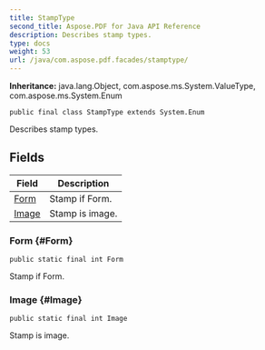```yaml
---
title: StampType
second_title: Aspose.PDF for Java API Reference
description: Describes stamp types.
type: docs
weight: 53
url: /java/com.aspose.pdf.facades/stamptype/
---
```

**Inheritance:**
java.lang.Object, com.aspose.ms.System.ValueType, com.aspose.ms.System.Enum
```
public final class StampType extends System.Enum
```

Describes stamp types.
## Fields

| Field | Description |
| --- | --- |
| [Form](#Form) | Stamp if Form. |
| [Image](#Image) | Stamp is image. |
### Form {#Form}
```
public static final int Form
```


Stamp if Form.

### Image {#Image}
```
public static final int Image
```


Stamp is image.

